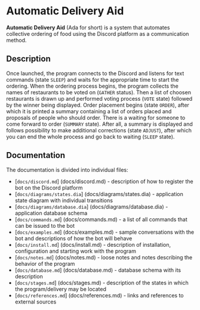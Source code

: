 Automatic Delivery Aid
======================

**Automatic Delivery Aid** (Ada for short) is a system that automates collective ordering of food using the Discord platform as a communication method.

## Description

Once launched, the program connects to the Discord and listens for text commands
(state `SLEEP`) and waits for the appropriate time to start the ordering. 
When the ordering process begins, the program collects the names of
restaurants to be voted on (`GATHER` status).
Then a list of choosen restaurants is drawn up and performed
voting process (`VOTE` state) followed by the winner being displayed.
Order placement begins (state `ORDER`), after which it is printed
a summary containing a list of orders placed and proposals of people who
should order. There is a waiting for someone to come forward to order
(`SUMMARY` state). After all, a summary is displayed and follows
possibility to make additional corrections (state `ADJUST`), after which
you can end the whole process and go back to waiting (`SLEEP` state).

## Documentation

The documentation is divided into individual files:

* [`docs/discord.md`] (docs/discord.md) -
  description of how to register the bot on the Discord platform
* [`docs/diagrams/states.dia`] (docs/diagrams/states.dia) -
  application state diagram with individual transitions
* [`docs/diagrams/database.dia`] (docs/diagrams/database.dia) -
  application database schema
* [`docs/commands.md`] (docs/commands.md) -
  a list of all commands that can be issued to the bot
* [`docs/examples.md`] (docs/examples.md) -
  sample conversations with the bot and descriptions of how the bot will behave
* [`docs/install.md`] (docs/install.md) -
  description of installation, configuration and starting work with the program
* [`docs/notes.md`] (docs/notes.md) -
  loose notes and notes describing the behavior of the program
* [`docs/database.md`] (docs/database.md) -
  database schema with its description
* [`docs/stages.md`] (docs/stages.md) -
  description of the states in which the program/delivery may be located
* [`docs/references.md`] (docs/references.md) -
  links and references to external sources


